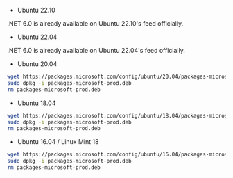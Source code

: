 ﻿* Ubuntu 22.10

.NET 6.0 is already available on Ubuntu 22.10's feed officially.

* Ubuntu 22.04

.NET 6.0 is already available on Ubuntu 22.04's feed officially.

* Ubuntu 20.04

```sh
wget https://packages.microsoft.com/config/ubuntu/20.04/packages-microsoft-prod.deb -O packages-microsoft-prod.deb
sudo dpkg -i packages-microsoft-prod.deb
rm packages-microsoft-prod.deb
```

* Ubuntu 18.04

```sh
wget https://packages.microsoft.com/config/ubuntu/18.04/packages-microsoft-prod.deb -O packages-microsoft-prod.deb
sudo dpkg -i packages-microsoft-prod.deb
rm packages-microsoft-prod.deb
```

* Ubuntu 16.04 / Linux Mint 18

```sh
wget https://packages.microsoft.com/config/ubuntu/16.04/packages-microsoft-prod.deb -O packages-microsoft-prod.deb
sudo dpkg -i packages-microsoft-prod.deb
rm packages-microsoft-prod.deb
```